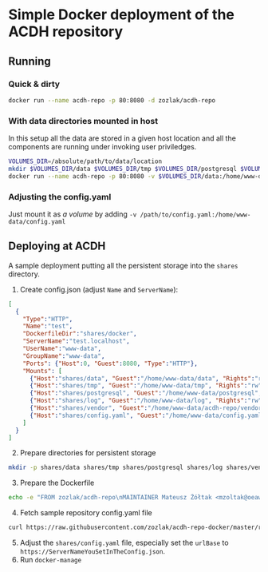 # Simple Docker deployment of the ACDH repository

## Running

### Quick & dirty

```bash
docker run --name acdh-repo -p 80:8080 -d zozlak/acdh-repo
```

### With data directories mounted in host

In this setup all the data are stored in a given host location and all the components are running under invoking user priviledges.

```bash
VOLUMES_DIR=/absolute/path/to/data/location
mkdir $VOLUMES_DIR/data $VOLUMES_DIR/tmp $VOLUMES_DIR/postgresql $VOLUMES_DIR/log $VOLUMES_DIR/vendor
docker run --name acdh-repo -p 80:8080 -v $VOLUMES_DIR/data:/home/www-data/data -v $VOLUMES_DIR/tmp:/home/www-data/tmp -v $VOLUMES_DIR/postgresql:/home/www-data/postgresql -v $VOLUMES_DIR/log:/home/www-data/log -v $VOLUMES_DIR/vendor:/home/www-data/acdh-repo/vendor -e USER_UID=`id -u` -e USER_GID=`id -g` -d zozlak/acdh-repo
```

### Adjusting the config.yaml

Just mount it as *a volume* by adding `-v /path/to/config.yaml:/home/www-data/config.yaml`

## Deploying at ACDH

A sample deployment putting all the persistent storage into the `shares` directory.

1. Create config.json
  (adjust `Name` and `ServerName`):
```json
[
  {
    "Type":"HTTP",
    "Name":"test",
    "DockerfileDir":"shares/docker",
    "ServerName":"test.localhost",
    "UserName":"www-data",
    "GroupName":"www-data",
    "Ports": {"Host":0, "Guest":8080, "Type":"HTTP"},
    "Mounts": [
      {"Host":"shares/data", "Guest":"/home/www-data/data", "Rights":"rw"},
      {"Host":"shares/tmp", "Guest":"/home/www-data/tmp", "Rights":"rw"},
      {"Host":"shares/postgresql", "Guest":"/home/www-data/postgresql", "Rights":"rw"},
      {"Host":"shares/log", "Guest":"/home/www-data/log", "Rights":"rw"},
      {"Host":"shares/vendor", "Guest":"/home/www-data/acdh-repo/vendor", "Rights":"rw"},
      {"Host":"shares/config.yaml", "Guest":"/home/www-data/config.yaml", "Rights":"rw"}
    ]
  }
]
```
2. Prepare directories for persistent storage
```bash
mkdir -p shares/data shares/tmp shares/postgresql shares/log shares/vendor shares/docker
```
3. Prepare the Dockerfile
```bash
echo -e "FROM zozlak/acdh-repo\nMAINTAINER Mateusz Żółtak <mzoltak@oeaw.ac.at>" > shares/docker/Dockerfile
```
4. Fetch sample repository config.yaml file
```bash
curl https://raw.githubusercontent.com/zozlak/acdh-repo-docker/master/root/home/www-data/config.yaml > shares/config.yaml
```
5. Adjust the `shares/config.yaml` file, especially set the `urlBase` to `https://ServerNameYouSetInTheConfig.json`.
6. Run `docker-manage`
